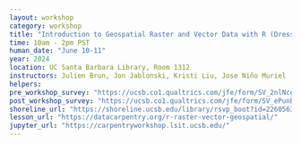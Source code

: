 ```yaml
---
layout: workshop
category: workshop
title: "Introduction to Geospatial Raster and Vector Data with R (Dress Rehearsal)"
time: 10am - 2pm PST
human_date: "June 10-11"
year: 2024
location: UC Santa Barbara Library, Room 1312
instructors: Julien Brun, Jon Jablonski, Kristi Liu, Jose Niño Muriel
helpers:
pre_workshop_survey: "https://ucsb.co1.qualtrics.com/jfe/form/SV_2nlNcgGv3OTPQYS"
post_workshop_survey: "https://ucsb.co1.qualtrics.com/jfe/form/SV_ePunBKJD6xPVhk2"
shoreline_url: "https://shoreline.ucsb.edu/library/rsvp_boot?id=2260563"
lesson_url: "https://datacarpentry.org/r-raster-vector-geospatial/"
jupyter_url: "https://carpentryworkshop.lsit.ucsb.edu/"
---
```

